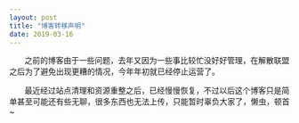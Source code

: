 ```yaml
---
layout: post
title: "博客转移声明"
date: 2019-03-16
---
```


&#160;&#160;&#160;&#160;&#160;&#160; 之前的博客由于一些问题，去年又因为一些事比较忙没好好管理，在解散联盟之后为了避免出现更糟的情况，今年年初就已经停止运营了。

&#160;&#160;&#160;&#160;&#160;&#160; 最近经过站点清理和资源重整之后，已经慢慢恢复，不过以后这个博客只是简单甚至可能还有些无聊，很多东西也无法上传，只能暂时辜负大家了，懒虫，顿首~
